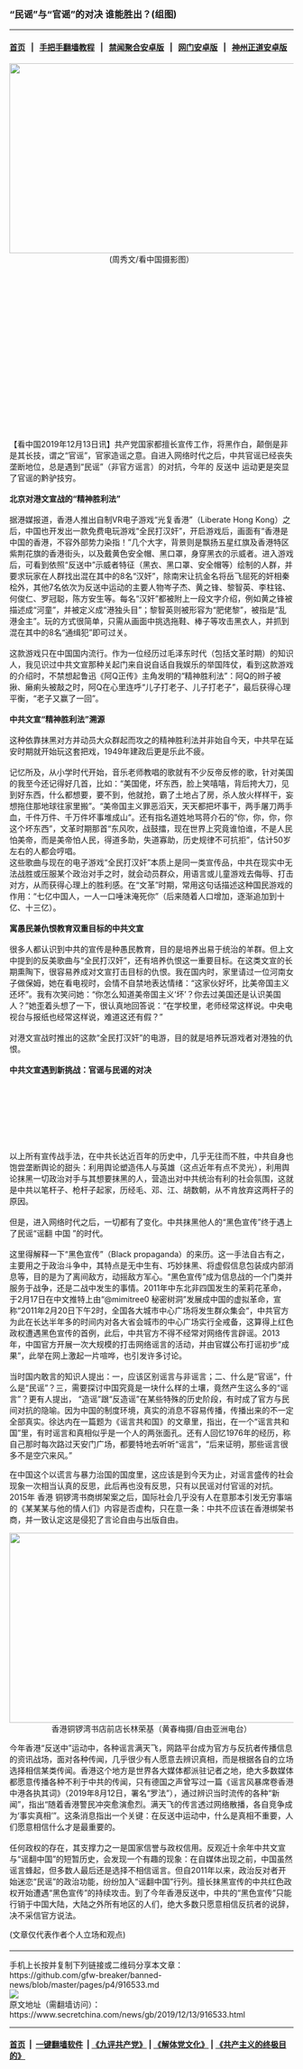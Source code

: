 ### “民谣”与“官谣”的对决 谁能胜出？(组图)
------------------------

#### [首页](https://github.com/gfw-breaker/banned-news/blob/master/README.md) &nbsp;&nbsp;|&nbsp;&nbsp; [手把手翻墙教程](https://github.com/gfw-breaker/guides/wiki) &nbsp;&nbsp;|&nbsp;&nbsp; [禁闻聚合安卓版](https://github.com/gfw-breaker/bn-android) &nbsp;&nbsp;|&nbsp;&nbsp; [网门安卓版](https://github.com/oGate2/oGate) &nbsp;&nbsp;|&nbsp;&nbsp; [神州正道安卓版](https://github.com/SzzdOgate/update) 



<div class="article_right" style="fone-color:#000">
 <p style="text-align: center;">
  <img alt="" src="http://img2.secretchina.com/pic/2019/11-29/p2572041a331766351-ss.jpg" style="height:337px; width:600px"/>
  <br>
   (周秀文/看中国摄影图）
   <span id="hideid" name="hideid" style="color:red;display:none;">
    <span href="https://www.secretchina.com">
    </span>
   </span>
  </br>
 </p>
 <div id="txt-mid1-t21-2017">
  <ins class="adsbygoogle" data-ad-client="ca-pub-1276641434651360" data-ad-slot="2451032099" style="display:inline-block;width:336px;height:280px">
  </ins>
  <div id="SC-22xxx">
  </div>
 </div>
 <p>
  【看中国2019年12月13日讯】共产党国家都擅长宣传工作，将黑作白，颠倒是非是其长技，谓之“官谣”，官家造谣之意。自进入网络时代之后，中共官谣已经丧失垄断地位，总是遇到“民谣”（非官方谣言）的对抗，今年的
  <span href="https://www.secretchina.com/news/gb/tag/反送中" target="_blank">
   反送中
  </span>
  运动更是突显了官谣的黔驴技穷。
  <br>
   <br>
    <strong>
     北京对港文宣战的“精神胜利法”
    </strong>
    <br>
     <br>
      据港媒报道，香港人推出自制VR电子游戏“光复香港”（Liberate Hong Kong）之后，中国也开发出一款免费电玩游戏“全民打汉奸”，开启游戏后，画面有“香港是中国的香港，不容外部势力染指！”几个大字，背景则是飘扬五星红旗及香港特区紫荆花旗的香港街头，以及戴黄色安全帽、黑口罩，身穿黑衣的示威者。进入游戏后，可看到依照“反送中”示威者特征（黑衣、黑口罩、安全帽等）绘制的人群，并要求玩家在人群找出混在其中的8名“汉奸”，除南宋让抗金名将岳飞屈死的奸相秦桧外，其他7名依次为反送中运动的主要人物岑子杰、黄之锋、黎智英、李柱铭、何俊仁、罗冠聪，陈方安生等。每名“汉奸”都被附上一段文字介绍，例如黄之锋被描述成“河童”，并被定义成“港独头目”；黎智英则被形容为“肥佬黎”，被指是“乱港金主”。玩的方式很简单，只需从画面中挑选拖鞋、棒子等攻击黑衣人，并抓到混在其中的8名“通缉犯”即可过关。
      <br>
       <br>
        这款游戏只在中国国内流行。作为一位经历过毛泽东时代（包括文革时期）的知识人，我见识过中共文宣那种关起门来自说自话自我娱乐的举国阵仗，看到这款游戏的介绍时，不禁想起鲁迅《阿Q正传》主角发明的“精神胜利法”：阿Q的辫子被揪、癞痢头被敲之时，阿Q在心里连呼“儿子打老子、儿子打老子”，最后获得心理平衡，“老子又赢了一回”。
        <br>
         <br>
          <strong>
           中共文宣“精神胜利法”溯源
          </strong>
          <br/>
          <br/>
          这种依靠抹黑对方并动员大众群起而攻之的精神胜利法并非始自今天，中共早在延安时期就开始玩这套把戏，1949年建政后更是乐此不疲。
          <br/>
          <br/>
          记忆所及，从小学时代开始，音乐老师教唱的歌就有不少反帝反修的歌，针对美国的我至今还记得好几首，比如：“美国佬，坏东西，脸上笑嘻嘻，背后挎大刀，见到好东西，什么都想要，要不到，他就抢，霸了土地占了房，杀人放火样样干，妄想拖住那地球往家里搬”。“美帝国主义罪恶滔天，天天都把坏事干，两手屠刀两手血，千件万件、千万件坏事堆成山“。还有指名道姓地骂蒋介石的”你，你，你，你这个坏东西”，文革时期那首“东风吹，战鼓擂，现在世界上究竟谁怕谁，不是人民怕美帝，而是美帝怕人民，得道多助，失道寡助，历史规律不可抗拒”，估计50岁左右的人都会哼唱。
          <br/>
          这些歌曲与现在的电子游戏“全民打汉奸”本质上是同一类宣传品，中共在现实中无法战胜或压服某个政治对手之时，就会动员群众，用语言或儿童游戏去侮辱、打击对方，从而获得心理上的胜利感。在“文革”时期，常用这句话描述这种国民游戏的作用：“七亿中国人，一人一口唾沫淹死你”（后来随着人口增加，逐渐追加到十亿、十三亿）。
          <br/>
          <br/>
          <strong>
           寓愚民兼仇恨教育双重目标的中共文宣
          </strong>
          <br/>
          <br/>
          很多人都认识到中共的宣传是种愚民教育，目的是培养出易于统治的羊群。但上文中提到的反美歌曲与“全民打汉奸”，还有培养仇恨这一重要目标。在这类文宣的长期熏陶下，很容易养成对文宣打击目标的仇恨。我在国内时，家里请过一位河南女子做保姆，她在看电视时，会情不自禁地表达情绪：“这家伙好坏，比美帝国主义还坏”。我有次笑问她：“你怎么知道美帝国主义‘坏’？你去过美国还是认识美国人？”她歪着头想了一下，很认真地回答说：“在学校里，老师经常这样说。中央电视台与报纸也经常这样说，难道这还有假？”
          <br/>
          <br/>
          对港文宣战时推出的这款“全民打汉奸”的电游，目的就是培养玩游戏者对港独的仇恨。
          <br/>
          <br/>
          <strong>
           中共文宣遇到新挑战：官谣与民谣的对决
          </strong>
          <span id="hideid" name="hideid" style="color:red;display:none;">
           <span href="https://www.secretchina.com">
           </span>
          </span>
         </br>
        </br>
       </br>
      </br>
     </br>
    </br>
   </br>
  </br>
 </p>
 <p>
  以上所有宣传战手法，在中共长达近百年的历史中，几乎无往而不胜，中共自身也饱尝垄断舆论的甜头：利用舆论塑造伟人与英雄（这点近年有点不灵光），利用舆论抹黑一切政治对手与其想要抹黑的人，营造出对中共统治有利的社会氛围，这就是中共以笔杆子、枪杆子起家，历经毛、邓、江、胡数朝，从不肯放弃这两杆子的原因。
  <br/>
  <br/>
  但是，进入网络时代之后，一切都有了变化。中共抹黑他人的“黑色宣传”终于遇上了民谣“谣翻
  <span href="https://www.secretchina.com" target="_blank">
   中国
  </span>
  ”的时代。
  <br/>
  <br/>
  这里得解释一下“黑色宣传”（Black propaganda）的来历。这一手法自古有之，主要用之于政治斗争中，其特点是无中生有、巧妙抹黑、将虚假信息包装成内部消息等，目的是为了离间敌方，动摇敌方军心。“黑色宣传”成为信息战的一个门类并服务于战争，还是二战中发生的事情。2011年中东北非四国发生的茉莉花革命，于2月17日在中文推特上由“@mimitree0 秘密树洞”发展成中国的虚拟革命，宣称“2011年2月20日下午2时，全国各大城市中心广场将发生群众集会“，中共官方为此在长达半年多的时间内对各大省会城市的中心广场实行全戒备，这算得上红色政权遭遇黑色宣传的首例，此后，中共官方不得不经常对网络传言辟谣。2013年，中国官方开展一次大规模的打击网络谣言的活动，并由官媒公布打谣初步“成果”，此举在网上激起一片喧哗，也引发许多讨论。
  <br/>
  <br/>
  当时国内敢言的知识人提出：一，应该区别谣言与非谣言；二、什么是“官谣”，什么是“民谣”？三，需要探讨中国究竟是一块什么样的土壤，竟然产生这么多的“谣言”？更有人提出， “造谣”跟“反造谣”在某些特殊的历史阶段，有时成了官方与民间对抗的隐喻。因为中国的制度环境，真实的消息不容易传播，传播出来的不一定全部真实。徐达内在一篇题为《谣言共和国》的文章里，指出，在一个“谣言共和国”里，有时谣言和真相似乎是一个人的两张面孔。还有人回忆1976年的经历，称自己那时每次路过天安门广场，都要特地去听听“谣言”，“后来证明，那些谣言很多不是空穴来风。”
 </p>
 <p>
  在中国这个以谎言与暴力治国的国度里，这应该是到今天为止，对谣言盛传的社会现象一次相当认真的反思，此后再也没有反思，只有以民谣对付官谣的对抗。2015年
  <span href="https://www.secretchina.com/news/gb/tag/香港" target="_blank">
   香港
  </span>
  铜锣湾书商绑架案之后，国际社会几乎没有人在意那本引发无穷事端的《某某某与他的情人们》内容是否虚构，只在意一条：中共不应该在香港绑架书商，并一致认定这是侵犯了言论自由与出版自由。
 </p>
 <p style="text-align: center;">
  <img alt="" src="//img3.secretchina.com/pic/2019/12-13/p2581481a132931851-ss.jpg" style="height:337px; width:600px"/>
  <br/>
  香港铜锣湾书店前店长林荣基（黄春梅摄/自由亚洲电台）
 </p>
 <p>
  今年香港“反送中”运动中，各种谣言满天飞，网路平台成为官方与反抗者传播信息的资讯战场，面对各种传闻，几乎很少有人愿意去辨识真相，而是根据各自的立场选择相信某类传闻。香港这个地方是世界各大媒体都派驻记者之地，绝大多数媒体都愿意传播各种不利于中共的传闻，只有德国之声曾写过一篇《谣言风暴席卷香港 中港各执其词》（2019年8月12日，署名“罗法”），通过辨识当时流传的各种“新闻”，指出“随着香港警民冲突愈演愈烈。满天飞的传言透过网络散播，各自竞争成为‘事实真相’”。这条消息指出一个关键：在反送中运动中，什么是真相不重要，人们愿意相信什么才是最重要的。
  <br/>
  <br/>
  任何政权的存在，其支撑力之一是国家信誉与政权信用。反观近十余年中共文宣与“谣翻中国”的短暂历史，会发现一个有趣的现象：在自媒体出现之前，中国虽然谣言蜂起，但多数人最后还是选择不相信谣言。但自2011年以来，政治反对者开始迷恋“民谣”的政治功能，纷纷加入“谣翻中国”行列。擅长抹黑宣传的中共红色政权开始遭遇“黑色宣传”的持续攻击。到了今年香港反送中，中共的“黑色宣传”只能行销于中国大陆，大陆之外所有地区的人们，绝大多数只愿意相信反抗者的说辞，决不采信官方说法。
 </p>
 (文章仅代表作者个人立场和观点)
 <center>
  <div>
   <div id="txt-mid2-t22-2017" style="display: block;  max-height: 351px;  overflow: hidden;">
    <div id="SC-21xxx">
    </div>
    <ins class="adsbygoogle" data-ad-client="ca-pub-1276641434651360" data-ad-format="auto" data-ad-slot="4301710469" data-full-width-responsive="true" style="display:block">
    </ins>
   </div>
  </div>
 </center>
 <div style="padding-top:5px;">
 </div>
</div>

<hr/>
手机上长按并复制下列链接或二维码分享本文章：<br/>
https://github.com/gfw-breaker/banned-news/blob/master/pages/p4/916533.md <br/>
<a href='https://github.com/gfw-breaker/banned-news/blob/master/pages/p4/916533.md'><img src='https://github.com/gfw-breaker/banned-news/blob/master/pages/p4/916533.md.png'/></a> <br/>
原文地址（需翻墙访问）：https://www.secretchina.com/news/gb/2019/12/13/916533.html


------------------------
#### [首页](https://github.com/gfw-breaker/banned-news/blob/master/README.md) &nbsp;|&nbsp; [一键翻墙软件](https://github.com/gfw-breaker/nogfw/blob/master/README.md) &nbsp;| [《九评共产党》](https://github.com/gfw-breaker/9ping.md/blob/master/README.md#九评之一评共产党是什么) | [《解体党文化》](https://github.com/gfw-breaker/jtdwh.md/blob/master/README.md) | [《共产主义的终极目的》](https://github.com/gfw-breaker/gczydzjmd.md/blob/master/README.md)


<img src='http://gfw-breaker.win/banned-news/pages/p4/916533.md' width='0px' height='0px'/>